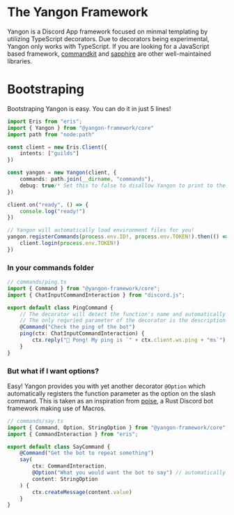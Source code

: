 # The Yangon Framework

Yangon is a Discord App framework focused on minmal templating by utilizing TypeScript decorators. Due to decorators being experimental, Yangon only works with TypeScript. If you are looking for a JavaScript based framework, [commandkit](https://commandkit.js.org) and [sapphire](https://sapphirejs.dev) are other well-maintained libraries.

# Bootstraping

Bootstraping Yangon is easy. You can do it in just 5 lines!

```ts
import Eris from "eris";
import { Yangon } from "@yangon-framework/core"
import path from "node:path"

const client = new Eris.Client({
    intents: ["guilds"]
})

const yangon = new Yangon(client, {
    commands: path.join(__dirname, "commands"),
    debug: true/* Set this to false to disallow Yangon to print to the terminal */
})

client.on("ready", () => {
    console.log("ready!")
})

// Yangon will automatically load environment files for you!
yangon.registerCommands(process.env.ID!, process.env.TOKEN!).then(() => {
    client.login(process.env.TOKEN!)
})
```

### In your commands folder

```ts
// commands/ping.ts
import { Command } from "@yangon-framework/core";
import { ChatInputCommandInteraction } from "discord.js";

export default class PingCommand {
    // The decorator will detect the function's name and automatically build the command accordingly
    // The only requried parameter of the decorator is the description
    @Command("Check the ping of the bot")
    ping(ctx: ChatInputCommandInteraction) {
        ctx.reply("🏓 Pong! My ping is `" + ctx.client.ws.ping + "ms`")
    }
}
```

### But what if I want options?

Easy! Yangon provides you with yet another decorator `@Option` which automatically registers the function parameter as the option on the slash command. This is taken as an inspiration from [poise](https://github.com/serenity-rs/poise), a Rust Discord bot framework making use of Macros.

```ts
// commands/say.ts
import { Command, Option, StringOption } from "@yangon-framework/core";
import { CommandInteraction } from "eris";

export default class SayCommand {
    @Command("Get the bot to repeat something")
    say(
        ctx: CommandInteraction,
        @Option("What you would want the bot to say") // automatically register the option
        content: StringOption
    ) {
        ctx.createMessage(content.value)
    }
}
```